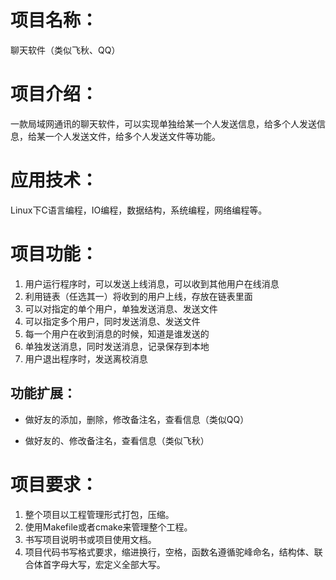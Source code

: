 # 项目名称：

聊天软件（类似飞秋、QQ）

# 项目介绍：

一款局域网通讯的聊天软件，可以实现单独给某一个人发送信息，给多个人发送信息，给某一个人发送文件，给多个人发送文件等功能。

# 应用技术：

Linux下C语言编程，IO编程，数据结构，系统编程，网络编程等。

# 项目功能：

1. 用户运行程序时，可以发送上线消息，可以收到其他用户在线消息
2. 利用链表（任选其一）将收到的用户上线，存放在链表里面
3. 可以对指定的单个用户，单独发送消息、发送文件
4. 可以指定多个用户，同时发送消息、发送文件
5. 每一个用户在收到消息的时候，知道是谁发送的
6. 单独发送消息，同时发送消息，记录保存到本地
7. 用户退出程序时，发送离校消息

## 功能扩展：

- 做好友的添加，删除，修改备注名，查看信息（类似QQ）

- 做好友的、修改备注名，查看信息（类似飞秋）

# 项目要求：

1. 整个项目以工程管理形式打包，压缩。
2. 使用Makefile或者cmake来管理整个工程。
3. 书写项目说明书或项目使用文档。
4. 项目代码书写格式要求，缩进换行，空格，函数名遵循驼峰命名，结构体、联合体首字母大写，宏定义全部大写。

 
